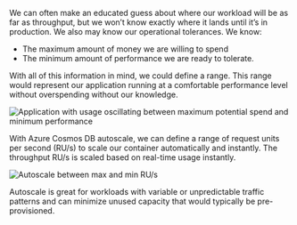 We can often make an educated guess about where our workload will be as far as throughput, but we won’t know exactly where it lands until it’s in production. We also may know our operational tolerances. We know:

- The maximum amount of money we are willing to spend
- The minimum amount of performance we are ready to tolerate.

With all of this information in mind, we could define a range. This range would represent our application running at a comfortable performance level without overspending without our knowledge.

![Application with usage oscillating between maximum potential spend and minimum performance](../media/4-autoscale-1.png)

With Azure Cosmos DB autoscale, we can define a range of request units per second (RU/s) to scale our container automatically and instantly. The throughput RU/s is scaled based on real-time usage instantly.

![Autoscale between max and min RU/s](../media/4-autoscale-2.png)

Autoscale is great for workloads with variable or unpredictable traffic patterns and can minimize unused capacity that would typically be pre-provisioned.
